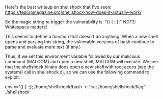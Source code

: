 Here's the best writeup on shellshock that I've seen:
https://fedoramagazine.org/shellshock-how-does-it-actually-work/

So the magic string to trigger the vulnerability is: "() { :;};"
NOTE: Whitespace matters!

This seems to define a function that doesn't do anything.  When a new shell opens and parsing this string,
the vulnerable versions of bash continue to parse and evaluate more text (if any.)

Thus, if we set this environment variable followed by our malicious command (MALCOM) and open a new shell, MALCOM will execute.  We see that the shellshock binary does open a new shell with root acces (see the system() call in shellshock.c), so we can use the following command to exploit: 

env x='() { :;}; /home/shellshock/bash -c "cat /home/shellshock/flag"' ./shellshock

